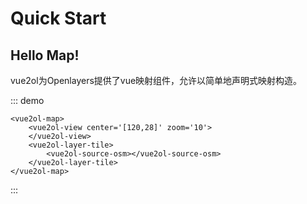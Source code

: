 # Quick Start

## Hello Map!

vue2ol为Openlayers提供了vue映射组件，允许以简单地声明式映射构造。

::: demo

``` vue 
<vue2ol-map>
	<vue2ol-view center='[120,28]' zoom='10'>
    </vue2ol-view>
    <vue2ol-layer-tile>
    	<vue2ol-source-osm></vue2ol-source-osm>
    </vue2ol-layer-tile>
</vue2ol-map>
```

:::